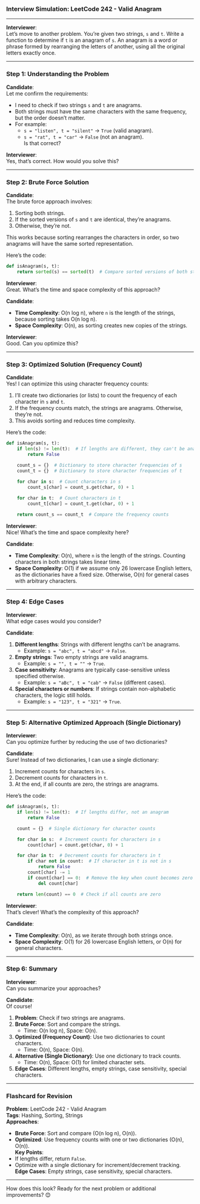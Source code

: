 ### **Interview Simulation: LeetCode 242 - Valid Anagram**

---

**Interviewer**:  
Let’s move to another problem. You’re given two strings, `s` and `t`. Write a function to determine if `t` is an anagram of `s`. An anagram is a word or phrase formed by rearranging the letters of another, using all the original letters exactly once.  

---

### **Step 1: Understanding the Problem**

**Candidate**:  
Let me confirm the requirements:  
- I need to check if two strings `s` and `t` are anagrams.  
- Both strings must have the same characters with the same frequency, but the order doesn’t matter.  
- For example:
  - `s = "listen", t = "silent"` -> `True` (valid anagram).
  - `s = "rat", t = "car"` -> `False` (not an anagram).  
Is that correct?

**Interviewer**:  
Yes, that’s correct. How would you solve this?  

---

### **Step 2: Brute Force Solution**

**Candidate**:  
The brute force approach involves:  
1. Sorting both strings.  
2. If the sorted versions of `s` and `t` are identical, they’re anagrams.  
3. Otherwise, they’re not.  

This works because sorting rearranges the characters in order, so two anagrams will have the same sorted representation.

Here’s the code:  

```python
def isAnagram(s, t):
    return sorted(s) == sorted(t)  # Compare sorted versions of both strings
```

**Interviewer**:  
Great. What’s the time and space complexity of this approach?  

**Candidate**:  
- **Time Complexity**: O(n log n), where `n` is the length of the strings, because sorting takes O(n log n).  
- **Space Complexity**: O(n), as sorting creates new copies of the strings.  

**Interviewer**:  
Good. Can you optimize this?  

---

### **Step 3: Optimized Solution (Frequency Count)**

**Candidate**:  
Yes! I can optimize this using character frequency counts:  
1. I’ll create two dictionaries (or lists) to count the frequency of each character in `s` and `t`.  
2. If the frequency counts match, the strings are anagrams. Otherwise, they’re not.  
3. This avoids sorting and reduces time complexity.  

Here’s the code:  

```python
def isAnagram(s, t):
    if len(s) != len(t):  # If lengths are different, they can't be anagrams
        return False
    
    count_s = {}  # Dictionary to store character frequencies of s
    count_t = {}  # Dictionary to store character frequencies of t

    for char in s:  # Count characters in s
        count_s[char] = count_s.get(char, 0) + 1

    for char in t:  # Count characters in t
        count_t[char] = count_t.get(char, 0) + 1

    return count_s == count_t  # Compare the frequency counts
```

**Interviewer**:  
Nice! What’s the time and space complexity here?  

**Candidate**:  
- **Time Complexity**: O(n), where `n` is the length of the strings. Counting characters in both strings takes linear time.  
- **Space Complexity**: O(1) if we assume only 26 lowercase English letters, as the dictionaries have a fixed size. Otherwise, O(n) for general cases with arbitrary characters.  

---

### **Step 4: Edge Cases**

**Interviewer**:  
What edge cases would you consider?  

**Candidate**:  
1. **Different lengths**: Strings with different lengths can’t be anagrams.  
   - Example: `s = "abc", t = "abcd"` -> `False`.  
2. **Empty strings**: Two empty strings are valid anagrams.  
   - Example: `s = "", t = ""` -> `True`.  
3. **Case sensitivity**: Anagrams are typically case-sensitive unless specified otherwise.  
   - Example: `s = "aBc", t = "cab"` -> `False` (different cases).  
4. **Special characters or numbers**: If strings contain non-alphabetic characters, the logic still holds.  
   - Example: `s = "123", t = "321"` -> `True`.  

---

### **Step 5: Alternative Optimized Approach (Single Dictionary)**

**Interviewer**:  
Can you optimize further by reducing the use of two dictionaries?  

**Candidate**:  
Sure! Instead of two dictionaries, I can use a single dictionary:  
1. Increment counts for characters in `s`.  
2. Decrement counts for characters in `t`.  
3. At the end, if all counts are zero, the strings are anagrams.  

Here’s the code:  

```python
def isAnagram(s, t):
    if len(s) != len(t):  # If lengths differ, not an anagram
        return False

    count = {}  # Single dictionary for character counts

    for char in s:  # Increment counts for characters in s
        count[char] = count.get(char, 0) + 1

    for char in t:  # Decrement counts for characters in t
        if char not in count:  # If character in t is not in s
            return False
        count[char] -= 1
        if count[char] == 0:  # Remove the key when count becomes zero
            del count[char]

    return len(count) == 0  # Check if all counts are zero
```

**Interviewer**:  
That’s clever! What’s the complexity of this approach?  

**Candidate**:  
- **Time Complexity**: O(n), as we iterate through both strings once.  
- **Space Complexity**: O(1) for 26 lowercase English letters, or O(n) for general characters.  

---

### **Step 6: Summary**

**Interviewer**:  
Can you summarize your approaches?  

**Candidate**:  
Of course!  
1. **Problem**: Check if two strings are anagrams.  
2. **Brute Force**: Sort and compare the strings.  
   - Time: O(n log n), Space: O(n).  
3. **Optimized (Frequency Count)**: Use two dictionaries to count characters.  
   - Time: O(n), Space: O(n).  
4. **Alternative (Single Dictionary)**: Use one dictionary to track counts.  
   - Time: O(n), Space: O(1) for limited character sets.  
5. **Edge Cases**: Different lengths, empty strings, case sensitivity, special characters.  

---

### **Flashcard for Revision**

**Problem**: LeetCode 242 - Valid Anagram  
**Tags**: Hashing, Sorting, Strings  
**Approaches**:  
- **Brute Force**: Sort and compare (O(n log n), O(n)).  
- **Optimized**: Use frequency counts with one or two dictionaries (O(n), O(n)).  
**Key Points**:  
- If lengths differ, return `False`.  
- Optimize with a single dictionary for increment/decrement tracking.  
**Edge Cases**: Empty strings, case sensitivity, special characters.  

---

How does this look? Ready for the next problem or additional improvements? 😊